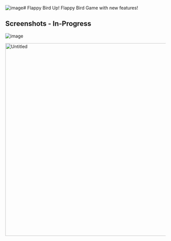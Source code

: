 ![image](https://github.com/ekaramustafa/Flappy-Bird-Up/assets/77796622/8703a0f9-79bd-4bb9-acc0-f846f7c8900c)# Flappy Bird Up!
Flappy Bird Game with new features!

## Screenshots - In-Progress

![image](https://github.com/ekaramustafa/Flappy-Bird-Up/assets/77796622/72f35135-4b42-4308-a7a5-92352eae5594)

<img width="608" alt="Untitled" src="https://github.com/ekaramustafa/Flappy-Bird-Up/assets/77796622/fca3cd68-3b02-4efb-8386-ae83b8e27ec2">

